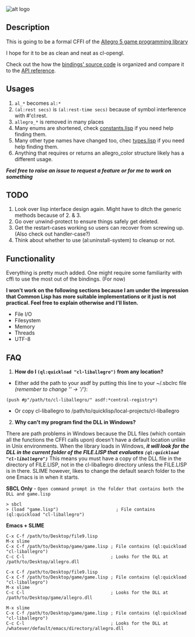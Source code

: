 ![alt logo](http://alleg.sourceforge.net/images/logo.png)

Description
--------------

This is going to be a formal CFFI of the [Allegro 5 game programming library](http://alleg.sourceforge.net/)

I hope for it to be as clean and neat as cl-opengl.

Check out the how the [bindings' source code](allegro) is organized and compare it to the 
[API reference](http://alleg.sourceforge.net/a5docs/5.0.10/).


Usages
--------------
1. `al_*` becomes `al:*`
2. `(al:rest secs)` is `(al:rest-time secs)` because of symbol interference with #'cl:rest.
3. `allegro_*` is removed in many places
4. Many enums are shortened, check [constants.lisp](allegro/constants.lisp) if you need help finding them.
5. Many other type names have changed too, chec [types.lisp](allegro/types.lisp) if you need help finding them.
6. Anything that requires or returns an allegro_color structure likely has a different usage.
 
***Feel free to raise an issue to request a feature or for me to work on something***

TODO
--------------
1. Look over lisp interface design again. Might have to ditch the generic methods because of 2. & 3.
2. Go over unwind-protect to ensure things safely get deleted.
3. Get the restart-cases working so users can recover from screwing up. (Also check out handler-case?)
4. Think about whether to use (al:uninstall-system) to cleanup or not.

Functionality
--------------
Everything is pretty much added.
One might require some familiarity with cffi to use the most out of the bindings. (For now)

**I won't work on the following sections because I am under the impression
that Common Lisp has more suitable implementations or it just is not practical. 
Feel free to explain otherwise and I'll listen.**

* File I/O 
* Filesystem 
* Memory 
* Threads 
* UTF-8

FAQ
--------------
1. **How do I `(ql:quickload "cl-liballegro")` from any location?**
 * Either add the path to your asdf by putting this line to your ~/.sbclrc file *(remember to change '\' -> '/')*: 
```
(push #p"/path/to/cl-liballegro/" asdf:*central-registry*)
```
 * Or copy cl-liballegro to /path/to/quicklisp/local-projects/cl-liballegro
 
2. **Why can't my program find the DLL in Windows?**

 There are path problems in Windows because the DLL files (which contain all the functions the CFFI calls upon) 
 doesn't have a default location unlike in Unix environments. When the library loads in Windows, ***it will look for 
 the DLL in the current folder of the FILE.LISP that evaluates `(ql:quickload "cl-liballegro")`*** This means you must 
 have a copy of the DLL file in the directory of FILE.LISP, not in the cl-liballegro directory unless the FILE.LISP is 
 in there. SLIME however, likes to change the default search folder to the one Emacs is in when it starts.

 **SBCL Only** - `Open command prompt in the folder that contains both the DLL and game.lisp`
```
> sbcl
> (load "game.lisp")                      ; File contains (ql:quickload "cl-liballegro")
```

 **Emacs + SLIME**
```
C-x C-f /path/to/Desktop/file9.lisp
M-x slime
C-x C-f /path/to/Desktop/game/game.lisp ; File contains (ql:quickload "cl-liballegro")
C-c C-l                                 ; Looks for the DLL at /path/to/Desktop/allegro.dll
```
```
C-x C-f /path/to/Desktop/file9.lisp
C-x C-f /path/to/Desktop/game/game.lisp ; File contains (ql:quickload "cl-liballegro")
M-x slime
C-c C-l                                 ; Looks for the DLL at /path/to/Desktop/game/allegro.dll
```
```
M-x slime
C-x C-f /path/to/Desktop/game/game.lisp ; File contains (ql:quickload "cl-liballegro")
C-c C-l                                 ; Looks for the DLL at /whatever/default/emacs/directory/allegro.dll
```
